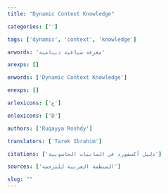 ```yaml
---
title: "Dynamic Context Knowledge"

categories: ['']

tags: ['dynamic', 'context', 'knowledge']

arwords: 'معرفة سياقية دينامية'

arexps: []

enwords: ['Dynamic Context Knowledge']

enexps: []

arlexicons: ['ع']

enlexicons: ['D']

authors: ['Ruqayya Roshdy']

translators: ['Tarek Ibrahim']

citations: ['دليل أكسفورد في السانيات الحاسوبية']

sources: ['المنظمة العربية للترجمة']

slug: ""
---
```


